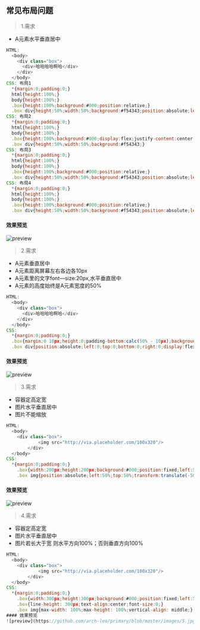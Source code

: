 ## 常见布局问题
>1.需求  
* A元素水平垂直居中
```js
HTML:
  <body>
    <div class="box">
      <div>哈哈哈哈啊哈</div>
    </div>
  </body>
CSS: 布局1
  *{margin:0;padding:0;}
  html{height:100%;}
  body{height:100%;}
  .box{height:100%;background:#000;position:relative;}
  .box div{height:50%;width:50%;background:#f54343;position:absolute;left:0;right:0;top:0;bottom:0;margin:auto;color:#fff;}
CSS: 布局2
  *{margin:0;padding:0;}
  html{height:100%;}
  body{height:100%;}
  .box{height:100%;background:#000;display:flex;justify-content:center;align-items:center;}
  .box div{height:50%;width:50%;background:#f54343;}
CSS: 布局3
  *{margin:0;padding:0;}
  html{height:100%;}
  body{height:100%;}
  .box{height:100%;background:#000;position:relative;}
  .box div{height:50%;width:50%;background:#f54343;position:absolute;left:50%;top:50%;transform:translate(-50%, -50%);}
CSS: 布局4
  *{margin:0;padding:0;}
  html{height:100%;}
  body{height:100%;}
  .box{height:100%;background:#000;position:relative;}
  .box div{height:50%;width:50%;background:#f54343;position:absolute;left:50%;top:50%;transform:translate(-50%, -50%);}
```
#### 效果预览
![preview](https://github.com/arch-leo/primary/blob/master/images/2.jpg)

>2.需求  
* A元素垂直居中
*	A元素距离屏幕左右各边各10px
*	A元素里的文字font—size:20px,水平垂直居中
*	A元素的高度始终是A元素宽度的50%
```js
HTML:
  <body>
    <div class="box">
      <div>哈哈哈哈啊哈</div>
    </div>
  </body>
CSS:
  *{margin:0;padding:0;}
  .box{margin:0 10px;height:0;padding-bottom:calc(50% - 10px);background:#f54343;position:relative;}
  .box div{position:absolute;left:0;top:0;bottom:0;right:0;display:flex;justify-content:center;align-items:center;}
```
#### 效果预览
![preview](https://github.com/arch-leo/primary/blob/master/images/1.jpg)

>3.需求  
* 容器定高定宽
* 图片水平垂直居中
* 图片不能缩放
```js
HTML:
  <body>
    <div class="box">
			<img src="http://via.placeholder.com/100x320"/>
		</div>
  </body>
CSS:
  *{margin:0;padding:0;}
	.box{width:200px;height:200px;background:#000;position:fixed;left:50%;top:50%;transform:translate(-50%, -50%);/*overflow:hidden;*/}
	.box img{position:absolute;left:50%;top:50%;transform:translate(-50%, -50%);}
```
#### 效果预览
![preview](https://github.com/arch-leo/primary/blob/master/images/4.jpg)

>4.需求  
* 容器定高定宽
* 图片水平垂直居中
* 图片若长大于宽 则水平方向100%；否则垂直方向100%
```js
HTML:
  <body>
    <div class="box">
			<img src="http://via.placeholder.com/100x320"/>
		</div>
  </body>
CSS:
  *{margin:0;padding:0;}
	.box{width:300px;height:300px;background:#000;position:fixed;left:50%;top:50%;transform:translate(-50%, -50%);}
	.box{line-height: 300px;text-align:center;font-size:0;}
	.box img{max-width: 100%;max-height: 100%;vertical-align: middle;}
#### 效果预览
![preview](https://github.com/arch-leo/primary/blob/master/images/5.jpg)
